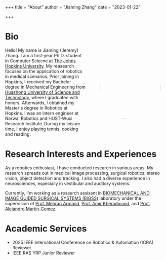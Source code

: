 +++
title = "About"
author = "Jiaming Zhang"
date = "2023-01-22"

+++

<!-- description = ""
aliases = ["about", "contact"]
slug = "contact" -->

# Bio

<img src="/images/IMG_0804.JPG" data-canonical-src="/images/IMG_0804.JPG" width="200"  align="right" style="padding-left: 40px; margin-bottom: 30px; margin-top: 30px; border-radius: 50%"/>

<!-- <img src="/images/IMG_0804.JPG" data-canonical-src="/images/IMG_0804.JPG" width="200"  align="right" style="margin-bottom: 30px; margin-top: 30px; border-radius: 50%"/> -->

Hello! My name is Jiaming (Jeremy) Zhang. I am a first-year Ph.D. student in Computer Sciecne at [The Johns Hopkins University](https://www.jhu.edu/). My reasearch focuses on the application of robotics in medical scenarios. Prior joining in Hopkins, I received my Bachelor degree in Mechanical Engineering from [Huazhong University of Science and Technology](https://www.hust.edu.cn/), where I graduated with honors. Afterwards, I obtained my Master's degree in Robotics at Hopkins. I was an intern engineer at Narwal Robotics and HUST-Wuxi Research Institute. During my leisure time, I enjoy playing tennis, cooking and reading. 


# Research Interests and Experiences
As a robotics enthusiast, I have conducted research in various areas. My research spreads out in medical image processing, surgical robotics, stereo vision, object detection and tracking. I also had a diverse experience in neurosciences, especially in vestibular and auditory systems.

Currently, I'm working as a research assisant in [BIOMECHANICAL AND IMAGE GUIDED SURGICAL SYSTEMS (BIGSS)](https://bigss.lcsr.jhu.edu/) laboratory under the supervision of [Prof. Mehran Armand](https://scholar.google.com/citations?user=0jQj6m4AAAAJ&hl=en), [Prof. Amir Kheradmand](), and [Prof. Alejandro Martin-Gomez](https://engineering.jhu.edu/faculty/alejandro-martin-gomez/).

# Academic Services
- 2025 IEEE International Conference on Robotics & Automation (ICRA) Reviewer
- IEEE RAS YRP Junior Reviewer

